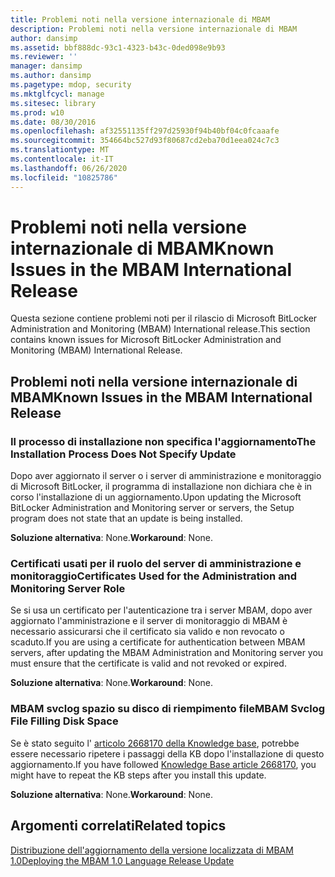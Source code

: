 ```yaml
---
title: Problemi noti nella versione internazionale di MBAM
description: Problemi noti nella versione internazionale di MBAM
author: dansimp
ms.assetid: bbf888dc-93c1-4323-b43c-0ded098e9b93
ms.reviewer: ''
manager: dansimp
ms.author: dansimp
ms.pagetype: mdop, security
ms.mktglfcycl: manage
ms.sitesec: library
ms.prod: w10
ms.date: 08/30/2016
ms.openlocfilehash: af32551135ff297d25930f94b40bf04c0fcaaafe
ms.sourcegitcommit: 354664bc527d93f80687cd2eba70d1eea024c7c3
ms.translationtype: MT
ms.contentlocale: it-IT
ms.lasthandoff: 06/26/2020
ms.locfileid: "10825786"
---
```

# <span data-ttu-id="1cff7-103">Problemi noti nella versione internazionale di MBAM</span><span class="sxs-lookup"><span data-stu-id="1cff7-103">Known Issues in the MBAM International Release</span></span>

<span data-ttu-id="1cff7-104">Questa sezione contiene problemi noti per il rilascio di Microsoft BitLocker Administration and Monitoring (MBAM) International release.</span><span class="sxs-lookup"><span data-stu-id="1cff7-104">This section contains known issues for Microsoft BitLocker Administration and Monitoring (MBAM) International Release.</span></span>

## <span data-ttu-id="1cff7-105">Problemi noti nella versione internazionale di MBAM</span><span class="sxs-lookup"><span data-stu-id="1cff7-105">Known Issues in the MBAM International Release</span></span>

### <span data-ttu-id="1cff7-106">Il processo di installazione non specifica l'aggiornamento</span><span class="sxs-lookup"><span data-stu-id="1cff7-106">The Installation Process Does Not Specify Update</span></span>

<span data-ttu-id="1cff7-107">Dopo aver aggiornato il server o i server di amministrazione e monitoraggio di Microsoft BitLocker, il programma di installazione non dichiara che è in corso l'installazione di un aggiornamento.</span><span class="sxs-lookup"><span data-stu-id="1cff7-107">Upon updating the Microsoft BitLocker Administration and Monitoring server or servers, the Setup program does not state that an update is being installed.</span></span>

<span data-ttu-id="1cff7-108">**Soluzione alternativa**: None.</span><span class="sxs-lookup"><span data-stu-id="1cff7-108">**Workaround**: None.</span></span>

### <span data-ttu-id="1cff7-109">Certificati usati per il ruolo del server di amministrazione e monitoraggio</span><span class="sxs-lookup"><span data-stu-id="1cff7-109">Certificates Used for the Administration and Monitoring Server Role</span></span>

<span data-ttu-id="1cff7-110">Se si usa un certificato per l'autenticazione tra i server MBAM, dopo aver aggiornato l'amministrazione e il server di monitoraggio di MBAM è necessario assicurarsi che il certificato sia valido e non revocato o scaduto.</span><span class="sxs-lookup"><span data-stu-id="1cff7-110">If you are using a certificate for authentication between MBAM servers, after updating the MBAM Administration and Monitoring server you must ensure that the certificate is valid and not revoked or expired.</span></span>

<span data-ttu-id="1cff7-111">**Soluzione alternativa**: None.</span><span class="sxs-lookup"><span data-stu-id="1cff7-111">**Workaround**: None.</span></span>

### <span data-ttu-id="1cff7-112">MBAM svclog spazio su disco di riempimento file</span><span class="sxs-lookup"><span data-stu-id="1cff7-112">MBAM Svclog File Filling Disk Space</span></span>

<span data-ttu-id="1cff7-113">Se è stato seguito l' [articolo 2668170 della Knowledge base](https://go.microsoft.com/fwlink/?LinkID=247277), potrebbe essere necessario ripetere i passaggi della KB dopo l'installazione di questo aggiornamento.</span><span class="sxs-lookup"><span data-stu-id="1cff7-113">If you have followed [Knowledge Base article 2668170](https://go.microsoft.com/fwlink/?LinkID=247277), you might have to repeat the KB steps after you install this update.</span></span>

<span data-ttu-id="1cff7-114">**Soluzione alternativa**: None.</span><span class="sxs-lookup"><span data-stu-id="1cff7-114">**Workaround**: None.</span></span>

## <span data-ttu-id="1cff7-115">Argomenti correlati</span><span class="sxs-lookup"><span data-stu-id="1cff7-115">Related topics</span></span>

[<span data-ttu-id="1cff7-116">Distribuzione dell'aggiornamento della versione localizzata di MBAM 1.0</span><span class="sxs-lookup"><span data-stu-id="1cff7-116">Deploying the MBAM 1.0 Language Release Update</span></span>](deploying-the-mbam-10-language-release-update.md)

 

 






